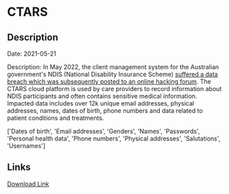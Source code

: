 # CTARS

## Description

Date: 2021-05-21

Description:
In May 2022, the client management system for the Australian government's NDIS (National Disability Insurance Scheme) <a href="https://ctars.com.au/ctars-data-breach" target="_blank" rel="noopener">suffered a data breach which was subsequently posted to an online hacking forum</a>. The CTARS cloud platform is used by care providers to record information about NDIS participants and often contains sensitive medical information. Impacted data includes over 12k unique email addresses, physical addresses, names, dates of birth, phone numbers and data related to patient conditions and treatments.


['Dates of birth', 'Email addresses', 'Genders', 'Names', 'Passwords', 'Personal health data', 'Phone numbers', 'Physical addresses', 'Salutations', 'Usernames']

## Links

[Download Link](https://link-to.net/1229997/3.2159918456697856/dynamic/?r=aHR0cHM6Ly93d3cubWVkaWFmaXJlLmNvbS92aWV3L3VadlRlUVRhQUxNWUs5aC9jdGFycy5jb20uYXUvZmlsZQ==)